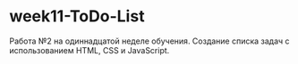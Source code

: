 # week11-ToDo-List
Работа №2 на одиннадцатой неделе обучения.  Создание списка задач с использованием HTML, CSS и JavaScript.
